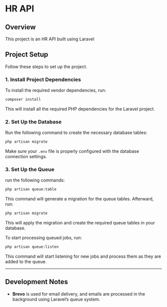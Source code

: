 
# HR API

## Overview

This project is an HR API built using Laravel

## Project Setup

Follow these steps to set up the project.

### 1. Install Project Dependencies

To install the required vendor dependencies, run:

```bash
composer install
```

This will install all the required PHP dependencies for the Laravel project.

### 2. Set Up the Database

Run the following command to create the necessary database tables:

```bash
php artisan migrate
```

Make sure your `.env` file is properly configured with the database connection settings.

### 3. Set Up the Queue

run the following commands:

```bash
php artisan queue:table
```

This command will generate a migration for the queue tables. Afterward, run:

```bash
php artisan migrate
```

This will apply the migration and create the required queue tables in your database.

To start processing queued jobs, run:

```bash
php artisan queue:listen
```

This command will start listening for new jobs and process them as they are added to the queue.

---

## Development Notes

- **Brevo** is used for email delivery, and emails are processed in the background using Laravel’s queue system.
